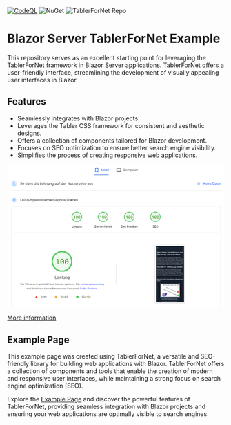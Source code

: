 [![CodeQL](https://github.com/Nix1983/BlazorServerTablerForNetExample/actions/workflows/codeql.yml/badge.svg?branch=master)](https://github.com/Nix1983/BlazorServerTablerForNetExample/actions/workflows/codeql.yml)
![NuGet](https://img.shields.io/nuget/v/TablerForNet.svg)
![TablerForNet Repo](https://img.shields.io/badge/TablerForNet-Repo-brightgreen?style=flat&logo=github)


# Blazor Server TablerForNet Example

 This repository serves as an excellent starting point for leveraging the TablerForNet framework in Blazor Server applications. 
 TablerForNet offers a user-friendly interface, streamlining the development of visually appealing user interfaces in Blazor.

## Features

- Seamlessly integrates with Blazor projects.
- Leverages the Tabler CSS framework for consistent and aesthetic designs.
- Offers a collection of components tailored for Blazor development.
- Focuses on SEO optimization to ensure better search engine visibility.
- Simplifies the process of creating responsive web applications.
  
![TablerForNet SEO Example](https://github.com/Nix1983/TablerForNet/blob/master/GoogleSeo.png)

[More information](https://ghostlyInc.com/en-US/tabler-for-net-and-balzor-usage/)
  
## Example Page

This example page was created using TablerForNet, a versatile and SEO-friendly library for building web applications with Blazor. TablerForNet offers a collection of components and tools that enable the creation of modern and responsive user interfaces, while maintaining a strong focus on search engine optimization (SEO).

Explore the [Example Page](https://ghostlyInc.com) and discover the powerful features of TablerForNet, providing seamless integration with Blazor projects and ensuring your web applications are optimally visible to search engines.
